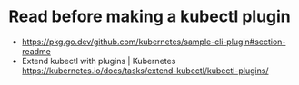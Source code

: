 # Read before making a kubectl plugin

* <https://pkg.go.dev/github.com/kubernetes/sample-cli-plugin#section-readme>
* Extend kubectl with plugins \| Kubernetes  
  <https://kubernetes.io/docs/tasks/extend-kubectl/kubectl-plugins/>
